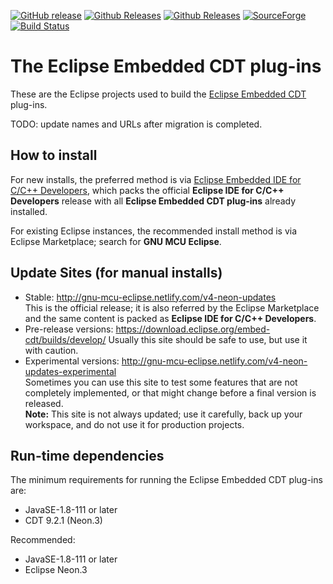 [![GitHub release](https://img.shields.io/github/release/eclipse-embed-cdt/eclipse-plugins.svg)](https://github.com/eclipse-embed-cdt/eclipse-plugins/releases/latest) 
[![Github Releases](https://img.shields.io/github/downloads/eclipse-embed-cdt/eclipse-plugins/latest/total.svg)](https://github.com/eclipse-embed-cdt/eclipse-plugins/releases/latest) 
[![Github Releases](https://img.shields.io/github/downloads/eclipse-embed-cdt/eclipse-plugins/total.svg)](https://github.com/eclipse-embed-cdt/eclipse-plugins/releases/latest) 
[![SourceForge](https://img.shields.io/sourceforge/dt/gnuarmeclipse.svg?label=SF%20downloads)](https://sourceforge.net/projects/gnuarmeclipse/files/) 
[![Build Status](https://img.shields.io/jenkins/build?jobUrl=https%3A%2F%2Fci.eclipse.org%2Fembed-cdt%2Fjob%2Fbuilds%2Fjob%2Fdevelop%2F)](https://ci.eclipse.org/embed-cdt/job/builds/job/develop/) 

# The Eclipse Embedded CDT plug-ins

These are the Eclipse projects used to build the 
[Eclipse Embedded CDT](http://gnu-mcu-eclipse.github.io) plug-ins.

TODO: update names and URLs after migration is completed.

## How to install

For new installs, the preferred method is via 
[Eclipse Embedded IDE for C/C++ Developers](https://github.com/gnu-mcu-eclipse/org.eclipse.epp.packages/releases),
which packs the official **Eclipse IDE for C/C++ Developers** release with 
all **Eclipse Embedded CDT plug-ins** already installed. 

For existing Eclipse instances, the recommended install method is via 
Eclipse Marketplace; search for **GNU MCU Eclipse**.

## Update Sites (for manual installs)

 * Stable: http://gnu-mcu-eclipse.netlify.com/v4-neon-updates  
    This is the official release; it is also referred by the Eclipse 
    Marketplace and the same content is packed as **Eclipse IDE for C/C++ Developers**.
 * Pre-release versions: https://download.eclipse.org/embed-cdt/builds/develop/
    Usually this site should be safe to use, but use it with caution.
 * Experimental versions: http://gnu-mcu-eclipse.netlify.com/v4-neon-updates-experimental  
    Sometimes you can use this site to test some features that are not 
    completely implemented, or that might change before a final version is released.  
**Note:** This site is not always updated; use it carefully, back up your
workspace, and do not use it for production projects.

## Run-time dependencies

The minimum requirements for running the Eclipse Embedded CDT plug-ins are:

* JavaSE-1.8-111 or later
* CDT 9.2.1 (Neon.3)

Recommended:

* JavaSE-1.8-111 or later
* Eclipse Neon.3

